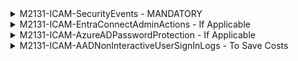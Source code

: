 <details><summary>M2131-ICAM-SecurityEvents - MANDATORY</summary>
<p>
   
**Disclaimer - SecurityEvents tables is used primarily because UEBA leverages only this table.

1. Add Windows Security Events via AMA from Content Hub.
2. Open Windows Security Events via AMA from Data Connectors blade within Sentinel.
3. Click, "Create data collection rule". Enter the name you see as titled.
![](https://github.com/Cyberlorians/M-21-31/blob/main/Images/ICAMWinevent01.png)

5. Add Windows Domain Controllers and Member Servers
![](https://github.com/Cyberlorians/M-21-31/blob/main/Images/ICAMWinevent02.png)

6. Collect "custom" and enter the data located at [M2131-ICAM-WinEvents](https://github.com/Cyberlorians/M-21-31/blob/main/EL0/Identity/M2131-ICAM-SecurityEvents.md)
![](https://github.com/Cyberlorians/M-21-31/blob/main/Images/ICAMWinevent03.png)

7. Review & Create.   
![](https://github.com/Cyberlorians/M-21-31/blob/main/Images/ICAMWinevent04.png)

9. Review the DCR was created.
![](https://github.com/Cyberlorians/M-21-31/blob/main/Images/ICAMWinevent05.png)
</p>
</details>


<details><summary>M2131-ICAM-EntraConnectAdminActions - If Applicable</summary>
<p>

1. Deploy a [custom template](https://learn.microsoft.com/en-us/azure/azure-resource-manager/templates/quickstart-create-templates-use-the-portal#edit-and-deploy-the-template)

2. Grab the [M2131-ICAM-EntraConnectAdminActions](https://github.com/Cyberlorians/M-21-31/blob/main/EL0/Identity/M2131-ICAM-EntraConnectAdminActions.json) & paste into the deployment.

3. Configure Project Details as follows
![](https://github.com/Cyberlorians/M-21-31/blob/main/Images/m2131-icam-entraconnect.png)
   1. Subscription - where the DCR will reside.
   2. Resource Group - where DCR Will reside.
   3. Region - where DCR will reside.
   4. Data Collection Rull Name - will be hardcoded already and aligned to naming scructure.
   5. Location - this is the region of the LogA instance. You can find the exact region under the JSON [resourceId](https://github.com/Cyberlorians/M-21-31/blob/main/Images/LogAResourceId.png) of the LogA workspace.
   6. Workspace Region Id - this is the LogA JSON [resourceId](https://github.com/Cyberlorians/M-21-31/blob/main/Images/LogAResourceId.png) of the LogA workspace.


</p>
</details>

<details><summary>M2131-ICAM-AzureADPasswordProtection - If Applicable</summary>
<p>

1. Deploy a [custom template](https://learn.microsoft.com/en-us/azure/azure-resource-manager/templates/quickstart-create-templates-use-the-portal#edit-and-deploy-the-template)

2. Grab the [M2131-ICAM-AzureADPasswordProtection](https://github.com/Cyberlorians/M-21-31/blob/main/EL0/Identity/M2131-ICAM-AzureADPasswordProtection.json) & paste into the deployment.

3. Configure Project Details as follows
![](https://github.com/Cyberlorians/M-21-31/blob/main/Images/m2131-ICAM-Entra.png)
   1. Subscription - where the DCR will reside.
   2. Resource Group - where DCR Will reside.
   3. Region - where DCR will reside.
   4. Data Collection Rull Name - will be hardcoded already and aligned to naming scructure.
   5. Location - this is the region of the LogA instance. You can find the exact region under the JSON [resourceId](https://github.com/Cyberlorians/M-21-31/blob/main/Images/LogAResourceId.png) of the LogA workspace.
   6. Workspace Region Id - this is the LogA JSON [resourceId](https://github.com/Cyberlorians/M-21-31/blob/main/Images/LogAResourceId.png) of the LogA workspace.
      
</p>
</details>

<details><summary>M2131-ICAM-AADNonInteractiveUserSignInLogs - To Save Costs</summary>
<p>

**Guidance - Federal agencies are transforming AADNonInteractiveLogs to optimize cost efficiency and enhance their cybersecurity posture. This transformation involves removing redundant information related to Conditional Access (CA) policies. Specifically, the ConditionalAccessPolicies column in the AADNonInteractiveUserSignInLogs table duplicates information that is already available in the SignInLogs table. This redundancy causes inefficiency and substantially inflates log ingestion, particularly concerning Conditional Access policies.

To optimize cost efficiency, the data collection rule applied to the AADNonInteractiveUserSignInLogs table retains only successfully applied and failed Conditional Access policies. This approach significantly reduces the size of the logs by filtering out non-essential data, thereby saving on storage and processing costs.

By focusing on critical event artifacts and eliminating redundant information, federal agencies can maintain robust security monitoring and incident response capabilities while minimizing unnecessary expenditures on data storage and processing.

1. Create a [transformation on AADNonInteractiveSignInLogs](https://learn.microsoft.com/en-us/azure/azure-monitor/logs/tutorial-workspace-transformations-portal#add-a-transformation-to-the-table)
2. Use the [Transformation Rule](https://github.com/Cyberlorians/M-21-31/blob/main/EL0/Identity/Transform-AADNonInteractive.md)

</p>
</details>
